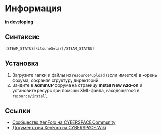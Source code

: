# Информация

__in developing__

## Синтаксис

```
[STEAM_STATUS]KitsuneSolar[/STEAM_STATUS]
```

## Установка

1. Загрузите папки и файлы из `resource/upload` (если имеется) в корень форума, сохраняя структуру директорий.
2. Зайдите в **AdminCP** форума на страницу **Install New Add-on** и установите ресурс при помощи XML-файла, находящегося в `resource/install`.

## Ссылки

- [Сообщество XenForo на CYBERSPACE.Community](//cyberspace.community/forums/30/)
- [Документация XenForo на CYBERSPACE.Wiki](//xenforo.cyberspace.wiki/)
